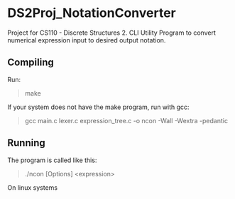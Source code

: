 # DS2Proj_NotationConverter
Project for CS110 - Discrete Structures 2. CLI Utility Program to convert numerical expression input to desired output notation.

## Compiling 
Run:
>make

If your system does not have the make program, run with gcc:
>gcc main.c lexer.c expression_tree.c -o ncon -Wall -Wextra -pedantic

## Running
The program is called like this: 
>./ncon [Options] \<expression\>

On linux systems
